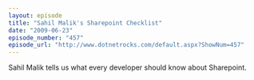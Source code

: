 ```yaml
---
layout: episode
title: "Sahil Malik's Sharepoint Checklist"
date: "2009-06-23"
episode_number: "457"
episode_url: "http://www.dotnetrocks.com/default.aspx?ShowNum=457"
---
```


Sahil Malik tells us what every developer should know about Sharepoint.

